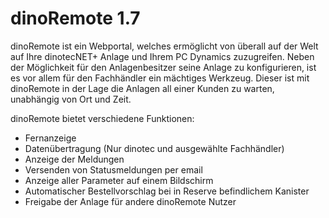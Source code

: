 # dinoRemote 1.7

dinoRemote ist ein Webportal, welches ermöglicht von überall auf der Welt auf Ihre dinotecNET+ Anlage und Ihrem PC Dynamics zuzugreifen.
Neben der Möglichkeit für den Anlagenbesitzer seine Anlage zu konfigurieren, ist es vor allem für den Fachhändler ein mächtiges Werkzeug. Dieser ist mit dinoRemote in der Lage die Anlagen all einer Kunden zu warten, unabhängig von Ort und Zeit.

dinoRemote bietet verschiedene Funktionen:
+ Fernanzeige
+ Datenübertragung (Nur dinotec und ausgewählte Fachhändler)
+ Anzeige der Meldungen
+ Versenden von Statusmeldungen per email
+ Anzeige aller Parameter auf einem Bildschirm
+ Automatischer Bestellvorschlag bei in Reserve befindlichem Kanister
+ Freigabe der Anlage für andere dinoRemote Nutzer
